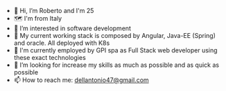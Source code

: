 - 👋 Hi, I’m Roberto and I'm 25
- 🗺 I'm from Italy
- 👀 I’m interested in software development
- 🌱 My current working stack is composed by Angular, Java-EE (Spring) and oracle. All deployed with K8s
- 💼 I'm currently employed by GPI spa as Full Stack web developer using these exact technologies 
- 💞️ I’m looking for increase my skills as much as possible and as quick as possible
- 📫 How to reach me: dellantonio47@gmail.com 
